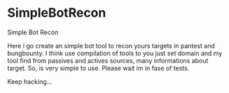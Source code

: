 # SimpleBotRecon
Simple Bot Recon

Here i go create an simple bot tool to recon yours targets in pantest and bungbounty.
I think use compilation of tools to you just set domain and my tool find from passives and actives sources, many informations about target.
So, is very simple to use. Please wait im in fase of tests.

Keep hacking...
